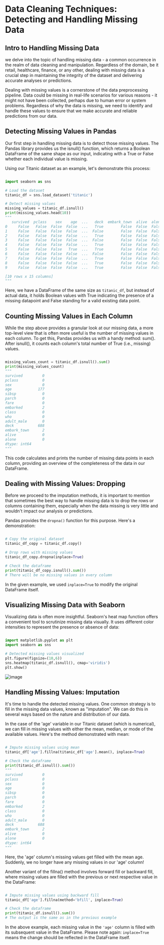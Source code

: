 # Data Cleaning Techniques: Detecting and Handling Missing Data

## Intro to Handling Missing Data

we delve into the topic of handling missing data - a common occurrence in the realm of data cleaning and manipulation. Regardless of the domain, be it retail, healthcare, finance, or any other, dealing with missing data is a crucial step in maintaining the integrity of the dataset and delivering accurate analyses or predictions.

Dealing with missing values is a cornerstone of the data preprocessing pipeline. Data could be missing in real-life scenarios for various reasons - it might not have been collected, perhaps due to human error or system problems. Regardless of why the data is missing, we need to identify and handle these values to ensure that we make accurate and reliable predictions from our data.

## Detecting Missing Values in Pandas

Our first step in handling missing data is to detect those missing values. The Pandas library provides us the isnull() function, which returns a Boolean DataFrame of the same shape as our input, indicating with a True or False whether each individual value is missing.

Using our Titanic dataset as an example, let's demonstrate this process:

```Python

import seaborn as sns

# Load the dataset
titanic_df = sns.load_dataset('titanic')

# Detect missing values 
missing_values = titanic_df.isnull()
print(missing_values.head(10))
"""
   survived  pclass    sex    age  ...   deck  embark_town  alive  alone
0     False   False  False  False  ...   True        False  False  False
1     False   False  False  False  ...  False        False  False  False
2     False   False  False  False  ...   True        False  False  False
3     False   False  False  False  ...  False        False  False  False
4     False   False  False  False  ...   True        False  False  False
5     False   False  False   True  ...   True        False  False  False
6     False   False  False  False  ...  False        False  False  False
7     False   False  False  False  ...   True        False  False  False
8     False   False  False  False  ...   True        False  False  False
9     False   False  False  False  ...   True        False  False  False

[10 rows x 15 columns]
"""
```
Here, we have a DataFrame of the same size as `titanic_df`, but instead of actual data, it holds Boolean values with True indicating the presence of a missing datapoint and False standing for a valid existing data point.

## Counting Missing Values in Each Column

While the step above provides a granular look at our missing data, a more top-level view that is often more useful is the number of missing values in each column. To get this, Pandas provides us with a handy method: sum(). After isnull(), it counts each column's total number of True (i.e., missing) values.

```Python

missing_values_count = titanic_df.isnull().sum()
print(missing_values_count)
"""
survived         0
pclass           0
sex              0
age            177
sibsp            0
parch            0
fare             0
embarked         2
class            0
who              0
adult_male       0
deck           688
embark_town      2
alive            0
alone            0
dtype: int64
"""
```
This code calculates and prints the number of missing data points in each column, providing an overview of the completeness of the data in our DataFrame.

## Dealing with Missing Values: Dropping

Before we proceed to the imputation methods, it is important to mention that sometimes the best way to handle missing data is to drop the rows or columns containing them, especially when the data missing is very little and wouldn't impact our analysis or predictions.

Pandas provides the `dropna()` function for this purpose. Here's a demonstration:

```Python

# Copy the original dataset
titanic_df_copy = titanic_df.copy()

# Drop rows with missing values
titanic_df_copy.dropna(inplace=True)

# Check the dataframe
print(titanic_df_copy.isnull().sum())
# There will be no missing values in every column
```
In the given example, we used `inplace=True` to modify the original DataFrame itself.

## Visualizing Missing Data with Seaborn

Visualizing data is often more insightful. Seaborn's heat map function offers a convenient tool to scrutinize missing data visually. It uses different color intensities to represent the presence or absence of data:

```Python

import matplotlib.pyplot as plt
import seaborn as sns

# Detected missing values visualized
plt.figure(figsize=(10,6))
sns.heatmap(titanic_df.isnull(), cmap='viridis')
plt.show()
```
![image](https://github.com/user-attachments/assets/5472b738-fe7c-4a6b-a0cb-8185f6341853)

## Handling Missing Values: Imputation

It's time to handle the detected missing values. One common strategy is to fill in the missing data values, known as "imputation". We can do this in several ways based on the nature and distribution of our data.

In the case of the 'age' variable in our Titanic dataset (which is numerical), we can fill in missing values with either the mean, median, or mode of the available values. Here's the method demonstrated with mean:

```Python

# Impute missing values using mean
titanic_df['age'].fillna(titanic_df['age'].mean(), inplace=True)

# Check the dataframe
print(titanic_df.isnull().sum())
"""
survived         0
pclass           0
sex              0
age              0
sibsp            0
parch            0
fare             0
embarked         2
class            0
who              0
adult_male       0
deck           688
embark_town      2
alive            0
alone            0
dtype: int64
"""
```
Here, the 'age' column's missing values get filled with the mean age. Suddenly, we no longer have any missing values in our 'age' column!

Another variant of the fillna() method involves forward fill or backward fill, where missing values are filled with the previous or next respective value in the DataFrame:

```Python

# Impute missing values using backward fill
titanic_df['age'].fillna(method='bfill', inplace=True)

# Check the dataframe
print(titanic_df.isnull().sum())
# The output is the same as in the previous example
```
In the above example, each missing value in the `'age'` column is filled with its subsequent value in the DataFrame. Please note again: `inplace=True` means the change should be reflected in the DataFrame itself.

